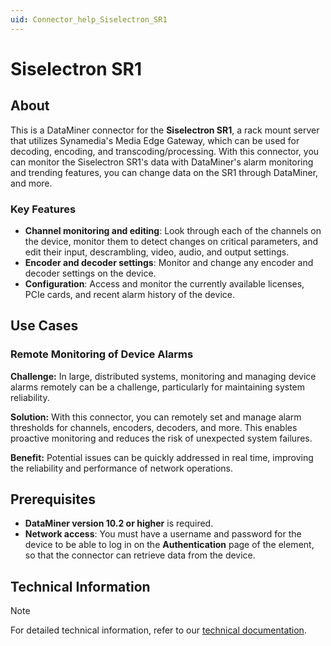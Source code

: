 ```yaml
---
uid: Connector_help_Siselectron_SR1
---
```


# Siselectron SR1

## About

This is a DataMiner connector for the **Siselectron SR1**, a rack mount server that utilizes Synamedia's Media Edge Gateway, which can be used for decoding, encoding, and transcoding/processing. With this connector, you can monitor the Siselectron SR1's data with DataMiner's alarm monitoring and trending features, you can change data on the SR1 through DataMiner, and more.

### Key Features

- **Channel monitoring and editing**: Look through each of the channels on the device, monitor them to detect changes on critical parameters, and edit their input, descrambling, video, audio, and output settings.
- **Encoder and decoder settings**: Monitor and change any encoder and decoder settings on the device.
- **Configuration**: Access and monitor the currently available licenses, PCIe cards, and recent alarm history of the device.

## Use Cases

### Remote Monitoring of Device Alarms

**Challenge:** In large, distributed systems, monitoring and managing device alarms remotely can be a challenge, particularly for maintaining system reliability.

**Solution:** With this connector, you can remotely set and manage alarm thresholds for channels, encoders, decoders, and more. This enables proactive monitoring and reduces the risk of unexpected system failures.

**Benefit:** Potential issues can be quickly addressed in real time, improving the reliability and performance of network operations.

## Prerequisites

- **DataMiner version 10.2 or higher** is required.
- **Network access**: You must have a username and password for the device to be able to log in on the **Authentication** page of the element, so that the connector can retrieve data from the device.

## Technical Information

> [!NOTE]
> For detailed technical information, refer to our [technical documentation](xref:Connector_help_Siselectron_SR1_Technical).
